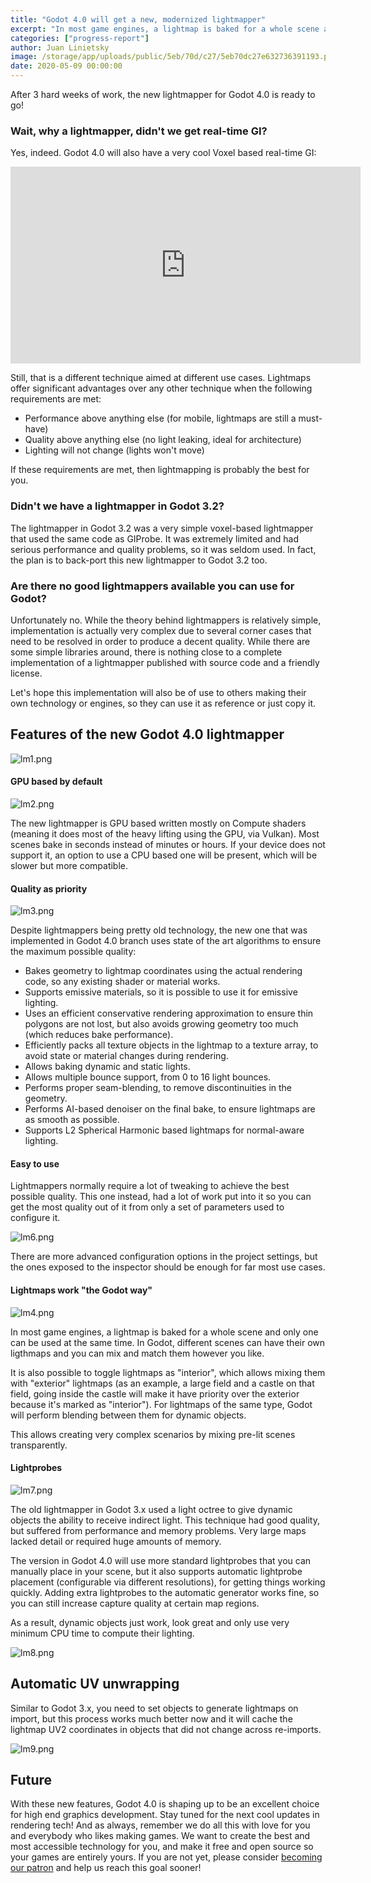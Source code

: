 ```yaml
---
title: "Godot 4.0 will get a new, modernized lightmapper"
excerpt: "In most game engines, a lightmap is baked for a whole scene and there is only one of it at the same time. In Godot, different scenes can have their own lightmaps and you can mix and match them however you like."
categories: ["progress-report"]
author: Juan Linietsky
image: /storage/app/uploads/public/5eb/70d/c27/5eb70dc27e632736391193.png
date: 2020-05-09 00:00:00
---
```


After 3 hard weeks of work, the new lightmapper for Godot 4.0 is ready to go!


### Wait, why a lightmapper, didn't we get real-time GI?

Yes, indeed. Godot 4.0 will also have a very cool Voxel based real-time GI:

<iframe width="560" height="315" src="https://www.youtube.com/embed/Ef1V1UnkL-s" frameborder="0" allow="accelerometer; autoplay; encrypted-media; gyroscope; picture-in-picture" allowfullscreen></iframe>

Still, that is a different technique aimed at different use cases. Lightmaps offer significant advantages over any other technique when the following requirements are met:

* Performance above anything else (for mobile, lightmaps are still a must-have)
* Quality above anything else (no light leaking, ideal for architecture)
* Lighting will not change (lights won't move)

If these requirements are met, then lightmapping is probably the best for you.

### Didn't we have a lightmapper in Godot 3.2?

The lightmapper in Godot 3.2 was a very simple voxel-based lightmapper that used the same code as GIProbe. It was extremely limited and had serious performance and quality problems, so it was seldom used. In fact, the plan is to back-port this new lightmapper to Godot 3.2 too.

### Are there no good lightmappers available you can use for Godot?

Unfortunately no. While the theory behind lightmappers is relatively simple, implementation is actually very complex due to several corner cases that need to be resolved in order to produce a decent quality. While there are some simple libraries around, there is nothing close to a complete implementation of a lightmapper published with source code and a friendly license.

Let's hope this implementation will also be of use to others making their own technology or engines, so they can use it as reference or just copy it.

## Features of the new Godot 4.0 lightmapper



![lm1.png](/storage/app/uploads/public/5eb/709/418/5eb7094186f6f904221083.png)


#### GPU based by default

![lm2.png](/storage/app/uploads/public/5eb/709/d16/5eb709d167476053655813.png)

The new lightmapper is GPU based written mostly on Compute shaders (meaning it does most of the heavy lifting using the GPU, via Vulkan). Most scenes bake in seconds instead of minutes or hours. If your device does not support it, an option to use a CPU based one will be present, which will be slower but more compatible.

#### Quality as priority



![lm3.png](/storage/app/uploads/public/5eb/70a/d31/5eb70ad311dd4899233045.png)


Despite lightmappers being pretty old technology, the new one that was implemented in Godot 4.0 branch uses state of the art algorithms to ensure the maximum possible quality:

* Bakes geometry to lightmap coordinates using the actual rendering code, so any existing shader or material works.
* Supports emissive materials, so it is possible to use it for emissive lighting.
* Uses an efficient conservative rendering approximation to ensure thin polygons are not lost, but also avoids growing geometry too much (which reduces bake performance).
* Efficiently packs all texture objects in the lightmap to a texture array, to avoid state or material changes during rendering.
* Allows baking dynamic and static lights.
* Allows multiple bounce support, from 0 to 16 light bounces.
* Performs proper seam-blending, to remove discontinuities in the geometry.
* Performs AI-based denoiser on the final bake, to ensure lightmaps are as smooth as possible.
* Supports L2 Spherical Harmonic based lightmaps for normal-aware lighting.

#### Easy to use

Lightmappers normally require a lot of tweaking to achieve the best possible quality. This one instead, had a lot of work put into it so you can get the most quality out of it from only a set of parameters used to configure it.

![lm6.png](/storage/app/uploads/public/5eb/70c/1be/5eb70c1be04ef378851840.png)

There are more advanced configuration options in the project settings, but the ones exposed to the inspector should be enough for far most use cases.


#### Lightmaps work "the Godot way"

![lm4.png](/storage/app/uploads/public/5eb/70b/309/5eb70b3093b8f810015790.png)

In most game engines, a lightmap is baked for a whole scene and only one can be used at the same time. In Godot, different scenes can have their own ligthmaps and you can mix and match them however you like.

It is also possible to toggle lightmaps as "interior", which allows mixing them with "exterior" lightmaps (as an example, a large field and a castle on that field, going inside the castle will make it have priority over the exterior because it's marked as "interior"). For lightmaps of the same type, Godot will perform blending between them for dynamic objects.

This allows creating very complex scenarios by mixing pre-lit scenes transparently. 

#### Lightprobes

![lm7.png](/storage/app/uploads/public/5eb/70c/b01/5eb70cb01f81d534204732.png)

The old lightmapper in Godot 3.x used a light octree to give dynamic objects the ability to receive indirect light. This technique had good quality, but suffered from performance and memory problems. Very large maps lacked detail or required huge amounts of memory.

The version in Godot 4.0 will use more standard lightprobes that you can manually place in your scene, but it also supports automatic lightprobe placement (configurable via different resolutions), for getting things working quickly. Adding extra lightprobes to the automatic generator works fine, so you can still increase capture quality at certain map regions.

As a result, dynamic objects just work, look great and only use very minimum CPU time to compute their lighting.

![lm8.png](/storage/app/uploads/public/5eb/70d/29d/5eb70d29d1139539460053.png)


## Automatic UV unwrapping

Similar to Godot 3.x, you need to set objects to generate lightmaps on import, but this process works much better now and it will cache the lightmap UV2 coordinates in objects that did not change across re-imports.

![lm9.png](/storage/app/uploads/public/5eb/70d/91b/5eb70d91b29b8372893117.png)

## Future

With these new features, Godot 4.0 is shaping up to be an excellent choice for high end graphics development. Stay tuned for the next cool updates in rendering tech! And as always, remember we do all this with love for you and everybody who likes making games. We want to create the best and most accessible technology for you, and make it free and open source so your games are entirely yours. If you are not yet, please consider [becoming our patron](https://www.patreon.com/godotengine) and help us reach this goal sooner!
